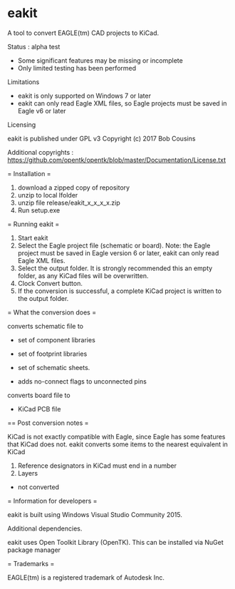 # eakit

A tool to convert EAGLE(tm) CAD projects to KiCad.


Status : alpha test

- Some significant features may be missing or incomplete
- Only limited testing has been performed

Limitations

- eakit is only supported on Windows 7 or later
- eakit can only read Eagle XML files, so Eagle projects must be saved in Eagle v6 or later 


Licensing

eakit is published under GPL v3
Copyright (c) 2017 Bob Cousins

Additional copyrights : 
https://github.com/opentk/opentk/blob/master/Documentation/License.txt
 

= Installation =

1. download a zipped copy of repository
2. unzip to local lfolder
3. unzip file release/eakit_x_x_x_x.zip
4. Run setup.exe

= Running eakit =

1. Start eakit
2. Select the Eagle project file (schematic or board). 
Note: the Eagle project must be saved in Eagle version 6 or later, eakit can only read Eagle XML files.
3. Select the output folder. It is strongly recommended this an empty folder, as any KiCad files will be overwritten.
4. Clock Convert button.
5. If the conversion is successful, a complete KiCad project is written to the output folder.


= What the conversion does =

converts schematic file to 
- set of component libraries
- set of footprint libraries 
- set of schematic sheets.

- adds no-connect flags to unconnected pins

converts board file to
- KiCad PCB file

== Post conversion notes =

KiCad is not exactly compatible with Eagle, since Eagle has some features that KiCad does not. eakit converts some items
to the nearest equivalent in KiCad

1. Reference designators in KiCad must end in a number
2. Layers

- not converted
                                                                                   





= Information for developers =           

eakit is built using Windows Visual Studio Community 2015.

Additional dependencies.

eakit uses Open Toolkit Library (OpenTK). This can be installed via NuGet package manager
                                         

= Trademarks =

EAGLE(tm) is a registered trademark of Autodesk Inc.
